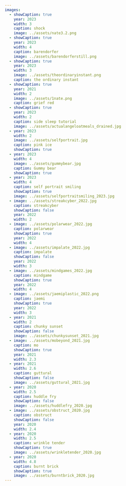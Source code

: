 ```yaml
---
images:
  - showCaption: true
    year: 2023
    width: 3
    caption: shock
    image: ../assets/nate3.2.png
  - showCaption: true
    year: 2023
    width: 4
    caption: barendorfer
    image: ../assets/barendorferstill.png
  - showCaption: true
    year: 2023
    width: 3
    image: ../assets/theordinaryinstant.png
    caption: the ordinary instant
  - showCaption: true
    year: 2021
    width: 2
    image: ../assets/1nate.png
    caption: grief red
  - showCaption: true
    year: 2023
    width: 2
    caption: side sleep tutorial
    image: ../assets/actualangeloatmeals_drained.jpg
  - year: 2023
    width: 2
    image: ../assets/selfportrait.jpg
    caption: pink ice
    showCaption: true
  - year: 2023
    width: 4
    image: ../assets/gummybear.jpg
    caption: Gummy bear
    showCaption: true
  - year: 2023
    width: 4
    caption: self portrait smiling
    showCaption: true
    image: ../assets/selfportraitsmiling_2023.jpg
  - image: ../assets/streakcyber_2022.jpg
    caption: streakcyber
    showCaption: false
    year: 2022
    width: 2
  - image: ../assets/polarwear_2022.jpg
    caption: polarwear
    showCaption: true
    year: 2022
    width: 4
  - image: ../assets/impalate_2022.jpg
    caption: impalate
    showCaption: false
    year: 2022
    width: 3
  - image: ../assets/mindgames_2022.jpg
    caption: mindgame
    showCaption: true
    year: 2022
    width: 4
  - image: ../assets/jaemiplastic_2022.png
    caption: jaemi
    showCaption: true
    year: 2022
    width: 3
  - year: 2021
    width: 2
    caption: chunky sunset
    showCaption: false
    image: ../assets/chunkysunset_2021.jpg
  - image: ../assets/mobeyond_2021.jpg
    caption: mo
    showCaption: true
    year: 2021
    width: 2.3
  - year: 2021
    width: 2.6
    caption: guttural
    showCaption: false
    image: ../assets/guttural_2021.jpg
  - year: 2020
    width: 2.5
    caption: huddle fry
    showCaption: false
    image: ../assets/huddlefry_2020.jpg
  - image: ../assets/obstruct_2020.jpg
    caption: obstruct
    showCaption: false
    year: 2020
    width: 2.4
  - year: 2020
    width: 2.5
    caption: wrinkle tender
    showCaption: true
    image: ../assets/wrinkletender_2020.jpg
  - year: 2020
    width: 4.8
    caption: burnt brick
    showCaption: true
    image: ../assets/burntbrick_2020.jpg
---
```

